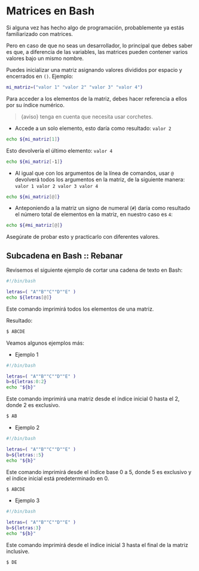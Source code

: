 # Matrices en Bash 

Si alguna vez has hecho algo de programación, probablemente ya estás familiarizado con matrices.

Pero en caso de que no seas un desarrollador, lo principal que debes saber es que, a diferencia de las variables, las matrices pueden contener varios valores bajo un mismo nombre.

Puedes inicializar una matriz asignando valores divididos por espacio y encerrados en `()`. Ejemplo:

```bash
mi_matriz=("valor 1" "valor 2" "valor 3" "valor 4")
```

Para acceder a los elementos de la matriz, debes hacer referencia a ellos por su índice numérico.

>{aviso} tenga en cuenta que necesita usar corchetes.

* Accede a un solo elemento, esto daría como resultado: `valor 2`

```bash
echo ${mi_matriz[1]}
```

Esto devolvería el último elemento: `valor 4`

```bash
echo ${mi_matriz[-1]}
```

* Al igual que con los argumentos de la línea de comandos, usar `@` devolverá todos los argumentos en la matriz, de la siguiente manera: `valor 1 valor 2 valor 3 valor 4`

```bash
echo ${mi_matriz[@]}
```

* Anteponiendo a la matriz un signo de numeral (`#`) daría como resultado el número total de elementos en la matriz, en nuestro caso es `4`:

```bash
echo ${#mi_matriz[@]}
```

Asegúrate de probar esto y practicarlo con diferentes valores.

## Subcadena en Bash :: Rebanar

Revisemos el siguiente ejemplo de cortar una cadena de texto en Bash:

```bash
#!/bin/bash

letras=( "A""B""C""D""E" ) 
echo ${letras[@]}
```

Este comando imprimirá todos los elementos de una matriz.

Resultado:

```bash
$ ABCDE
```


Veamos algunos ejemplos más:

- Ejemplo 1

```bash
#!/bin/bash

letras=( "A""B""C""D""E" ) 
b=${letras:0:2}
echo "${b}"
```

Este comando imprimirá una matriz desde el índice inicial 0 hasta el 2, donde 2 es exclusivo.

```bash
$ AB
```

- Ejemplo 2

```bash
#!/bin/bash

letras=( "A""B""C""D""E" ) 
b=${letras::5}
echo "${b}"
```

Este comando imprimirá desde el índice base 0 a 5, donde 5 es exclusivo y el índice inicial está predeterminado en 0.

```bash
$ ABCDE
```

- Ejemplo 3

```bash
#!/bin/bash

letras=( "A""B""C""D""E" ) 
b=${letras:3}
echo "${b}"
```

Este comando imprimirá desde el índice inicial 3 hasta el final de la matriz inclusive.

 ```bash
 $ DE
 ```
